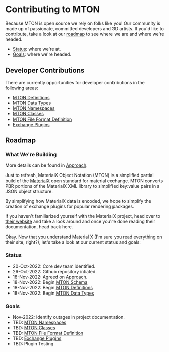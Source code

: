 # Contributing to MTON
Because MTON is open source we rely on folks like you!  Our community is made up of passionate, committed developers and 3D artists.  If you'd like to contribute, take a look at our [roadmap](#roadmap) to see where we are and where we're headed.  
- [Status](#status): where we're at.
- [Goals](#goals): where we're headed.


## Developer Contributions
There are currently opportunities for developer contributions in the following areas:
- [MTON Definitions](./docs/definitions.md)
- [MTON Data Types](./docs/data.md)
- [MTON Namespaces](./docs/namespaces.md)
- [MTON Classes](./docs/classes.md)
- [MTON File Format Definition](./docs/file-format.md)
- [Exchange Plugins](./docs/plugins.md)

## Roadmap
### What We're Building
More details can be found in [Approach](./docs/approach.md).

Just to refresh, MaterialX Object Notation (MTON) is a simplified partial build of the [MaterialX](http://materialx.org) open standard for material exchange. MTON converts PBR portions of the MaterialX XML library to simplified key:value pairs in a JSON object structure.  

By simplifying how MaterialX data is encoded, we hope to simplify the creation of exchange plugins for popular rendering packages.

If you haven't familiarized yourself with the MaterialX project, head over to [their website](http://materialx.org) and take a look around and once you're done reading their documentation, head back here.

Okay.  Now that you understand Material X (I'm sure you read everything on their site, right?), let's take a look at our current status and goals:

### Status
- 20-Oct-2022: Core dev team identified.
- 26-Oct-2022: Github repository intiated.
- 18-Nov-2022: Agreed on [Approach](./docs/approach.md).
- 18-Nov-2022: Begin [MTON Schema](./mton/schema.json)
- 18-Nov-2022: Begin [MTON Definitions](./docs/definitions.md)
- 18-Nov-2022: Begin [MTON Data Types](./docs/data.md)

### Goals
- Nov-2022: Identify outages in project documentation.
- TBD: [MTON Namespaces](./docs/namespaces.md)
- TBD: [MTON Classes](./docs/classes.md)
- TBD: [MTON File Format Definition](./docs/file-format.md)
- TBD: [Exchange Plugins](./docs/plugins.md)
- TBD: Plugin Testing